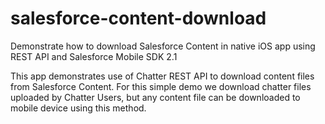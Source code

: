 salesforce-content-download
===========================

Demonstrate how to download Salesforce Content in native iOS app using REST API and Salesforce Mobile SDK 2.1

This app demonstrates use of Chatter REST API to download content files from
Salesforce Content. For this simple demo we download chatter files uploaded by Chatter Users,
but any content file can be downloaded to mobile device using this method.
